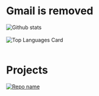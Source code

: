 

Gmail is removed
=======
![Github stats](https://github-readme-stats.vercel.app/api?username=raisaken&show_icons=true&theme=algolia&count_private=true)
<br><br>
![Top Languages Card](https://github-readme-stats.vercel.app/api/top-langs/?username=raisaken&theme=algolia)
<br><br>
# Projects
[![Repo name](https://github-readme-stats.vercel.app/api/pin/?username=raisaken&repo=An4softDigitalClassReactWebsite&theme=algolia)](https://github.com/raisaken/An4softDigitalClassReactWebsite)

